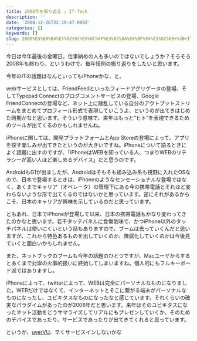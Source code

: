 ```yaml
---
title: 2008年を振り返る ; IT-Tech
description: ''
date: '2008-12-26T22:39:47.000Z'
categories: []
keywords: []
slug: 2008%E5%B9%B4%E3%82%92%E6%8C%AF%E3%82%8A%E8%BF%94%E3%82%8B+%3B+IT-Tech
---
```

今日は今年最後の金曜日。仕事納めの人も多いのではないでしょうか？そろそろ2008年も終わり。というわけで、毎年恒例の振り返りをしたいと思います。

今年のITの話題はなんといってもiPhoneかな、と。

webサービスとしては、FriendFeedといったフィードアグリゲータの登場、そしてTypepad Connectのブログコメントサービスの登場、Google FriendConnectの登場など、ネット上に散乱している自分のアウトプットストリームをまとめてプロフィール形式で表現していこうよ、というのが出てきはじめた時期かなと思います。そういう意味で、来年はもっと”ヒト”を表現できるためのツールが出てくるのかもしれませんね。

iPhoneに関しては、開発プラットフォームとApp Storeの登場によって、アプリを探す楽しみが出てきたというのが大きいですね。iPhoneについて語るときによく話題に出すのですが、「iPhoneはWEBを知っている人、つまりWEBのリテラシーが高い人ほど楽しめるデバイス」だと思うのです。

AndroidもG1が出ましたが、Androidはそもそも組み込み系も視野に入れたOSなので、日本で登場するときは、iPhoneのようなセンセーショナルな登場ではなく、あくまでキャリア（オペレータ）の管理下にある今の携帯電話とそれほど変わらないような形で出てくるのではないかと思っています。逆にそれがあるからこそ、日本のキャリアが興味を示しているのだと思っています。

ともあれ、日本でiPhoneが登場して以来、日本の携帯電話もかなり変わってきたのかなと思います。若干タッチパネルに食傷気味で、かつiPhone以外のタッチパネルは使いにくいという話もありますので、ブームは去っていくんだと思いますが、これから特色あるものを出していくのか、陳腐化していくのかは今後見ていくと面白いかもしれません。

また、ネットブックのブームも今年の話題のひとつですが、Macユーザからするとあくまで対岸の火事的扱いに終始してしまいますね。個人的にもフルキーボード派ではありますし。

iPhoneによって、twitterによって、WEBは完全にパーソナルなものになりました。WEBだけではなくて、インターネットとそこに繋がる端末がパーソナルなものになったし、ユビキタスなものになったなと感じています。それくらいの確実なパラダイムがあったのが2008年だと思います。来年はそのユビキタスになったネット活動をどうサマライズしてリアルにもプレゼンしていくか、そのためのデバイスであったり、サービスであったりが出てきてくれると思っています。

というか、[uverVU](http://www.ubervu.com/)、早くサービスインしないかな